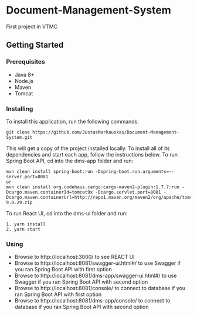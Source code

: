 # Document-Management-System
First project in VTMC

 
## Getting Started

### Prerequisites

* Java 8+
* Node.js
* Maven
* Tomcat


### Installing

To install this application, run the following commands:

```
git clone https://github.com/JustasMarkauskas/Document-Management-System.git

```

This will get a copy of the project installed locally. To install all of its dependencies and start each app, follow the instructions below.
To run Spring Boot API, cd into the dms-app folder and run:


```
mvn clean install spring-boot:run -Dspring-boot.run.arguments=--server.port=8081
or
mvn clean install org.codehaus.cargo:cargo-maven2-plugin:1.7.7:run -Dcargo.maven.containerId=tomcat9x -Dcargo.servlet.port=8081 -Dcargo.maven.containerUrl=http://repo1.maven.org/maven2/org/apache/tomcat/tomcat/9.0.29/tomcat-9.0.29.zip
```

To run React UI, cd into the dms-ui folder and run:
```
1. yarn install
2. yarn start
```


### Using


* Browse to http://localhost:3000/ to see REACT UI
* Browse to http://localhost:8081/swagger-ui.html#/ to use Swagger if you ran Spring Boot API with first option
* Browse to http://localhost:8081/dms-app/swagger-ui.html#/ to use Swagger if you ran Spring Boot API with second option
* Browse to http://localhost:8081/console/ to connect to database if you ran Spring Boot API with first option
* Browse to http://localhost:8081/dms-app/console/ to connect to database if you ran Spring Boot API with second option
